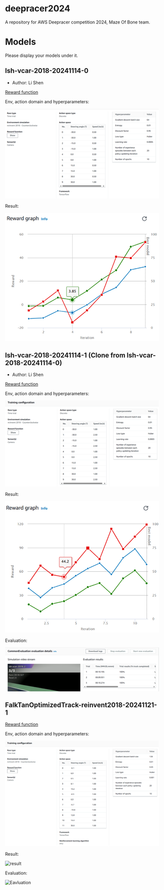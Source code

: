 # deepracer2024
A repository for AWS Deepracer competition 2024, Maze Of Bone team.

# Models

Please display your models under it.

## lsh-vcar-2018-20241114-0

* Author: Li Shen

[Reward function](./models/lsh-vcar-2018-20241114-0/reward_funciton.py)

Env, action domain and hyperparameters:

![env_action_hyperparameter](./models/lsh-vcar-2018-20241114-0/pics/env_actions_hyperparameters.png)

Result:

![result](./models/lsh-vcar-2018-20241114-0/pics/result%20chart.png)

## lsh-vcar-2018-20241114-1 (Clone from lsh-vcar-2018-20241114-0)

* Author: Li Shen

[Reward function](./models/lsh-vcar-2018-20241114-1/reward_funciton.py)

Env, action domain and hyperparameters:

![env_action_hyperparameter](./models/lsh-vcar-2018-20241114-1/pics/env_actions_hyperparameters.png)

Result:

![result](./models/lsh-vcar-2018-20241114-1/pics/result.png)

Evaluation:

![Eavluation](./models/lsh-vcar-2018-20241114-1/pics/evaluation.png)


## FalkTanOptimizedTrack-reinvent2018-20241121-1


[Reward function](./models/FalkTanOptimizedTrack-reinvent2018-20241121-1/reward_funciton.py)

Env, action domain and hyperparameters:

![env_action_hyperparameter](./models/FalkTanOptimizedTrack-reinvent2018-20241121-1/pics/env_actions_hyperparameters.png)

Result:

![result](./models/FalkTanOptimizedTrack-reinvent2018-20241121-1/pics/result.png)

Evaluation:

![Eavluation](./models/FalkTanOptimizedTrack-reinvent2018-20241121-1/pics/evaluation.png)


